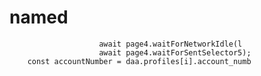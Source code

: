 # named
                        await page4.waitForNetworkIdle(l
                        await page4.waitForSentSelector5);
        const accountNumber = daa.profiles[i].account_numb
